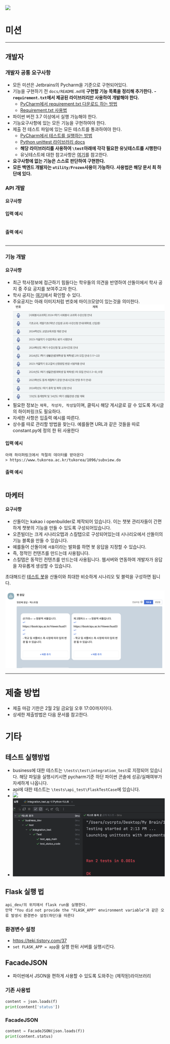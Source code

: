 ![](https://github.com/teamSANDOL/kpu_sandol_team/blob/main/img/logo_profile3.png?raw=true)
# 미션
---
## 개발자
### 개발자 공통 요구사항
- 모든 미션은 Jetbrains의 Pycharm을 기준으로 구현되어있다.
- 기능을 구현하기 전 `docs/README.md`에 **구현할 기능 목록을 정리해 추가한다.**
**- `requirement.txt`에서 제공된 라이브러리만 사용하여 개발해야 한다.**
	- [PyCharm에서 requirement.txt 다운로드 하는 방법](https://www.jetbrains.com/help/pycharm/managing-dependencies.html#revert-ignored)
	- [Requirement.txt 사용법](https://engineer-mole.tistory.com/258)
- 파이썬 버전 3.7 이상에서 실행 가능해야 한다.
- 기능요구사항에 있는 모든 기능을 구현하여야 한다.
- 제출 전 테스트 파일에 있는 모든 테스트를 통과하여야 한다.
	- [PyCharm에서 테스트를 실행하는 방법](https://www.jetbrains.com/help/pycharm/testing-your-first-python-application.html#write-test)
	- [Python unittest 라이브러리 docs](https://docs.python.org/ko/3/library/unittest.html)
    - **해당 라이브러리를 사용하여 `\test`아래에 각각 필요한 유닛테스트를 시행한다**
    - 유닛테스트에 대한 참고사항은 [여기](https://kchanguk.tistory.com/40)를 참고한다.
- **요구사항에 없는 기능은 스스로 판단하여 구현한다.**
- **모든 백엔드 개발자는 `utility/Frozen`사용이 가능하다. 사용법은 해당 문서 최 하단에 있다.**

### API 개발
#### 요구사항


#### 입력 예시
```
```

#### 출력 예시
```
```

---
### 기능 개발
#### 요구사항
- 최근 학사정보에 접근하기 힘들다는 학우들의 의견을 반영하여 산돌이에서 학사 공지 중 주요 공지를 보여주고자 한다.
- 학사 공지는 [여기](https://www.tukorea.ac.kr/tukorea/1096/subview.do)에서 확인할 수 있다.
- 주요공지는 아래 이미지처럼 번호에 마이크모양이 있는것을 의미한다.
- ![tuk-info.png](resource%2Fimg%2Ftuk-info.png)
- 필요한 정보는 `제목, 작성자, 작성일`이며, 클릭시 해당 게시글로 갈 수 있도록 게시글의 하이퍼링크도 필요하다.
- 자세한 사항은 입출력 예시를 따른다.
- 상수를 따로 관리할 방법을 찾는다. 예를들면 URL과 같은 것들을 따로 constant.py에 정의 한 뒤 사용한다

#### 입력 예시
```text
아래 하이퍼링크에서 적절히 데이터를 받아온다
> https://www.tukorea.ac.kr/tukorea/1096/subview.do
```

#### 출력 예시
```json
```

## 마케터
#### 요구사항
- 산돌이는 kakao i openbuilder로 제작되어 있습니다. 이는 챗봇 관리자들이 간편하게 챗봇의 기능을 만들 수 있도록 구성되어있습니다.
- 오픈빌더는 크게 시나리오탭과 스킬탭으로 구성되어있는데 시나리오에서 산돌이의 기능 블록을 만들 수 있습니다.
- 예를들어 산돌이에 `셔틀`이라는 발화를 하면 봇 응답을 지정할 수 있습니다.
- 즉, 정적인 컨텐츠를 만드는데 사용됩니다.
- 스킬탭은 동적인 컨텐츠를 만드는데 사용됩니다. 웹서버와 연동하여 개발자가 응답을 자유롭게 생성할 수 있습니다.

초대해드린 [테스트 봇](https://i.kakao.com/bot/5ff710328c008e4e081b2f92/intent/new?scenarioId=default)을 산돌이와 최대한 비슷하게 시나리오 및 블럭을 구성하면 됩니다.

![openbuilder_example1.png](resource%2Fimg%2Fopenbuilder_example1.png)

---
# 제출 방법
- 제출 마감 기한은 2월 2일 금요일 오후 17:00까지이다.
- 상세한 제출방법은 다음 문서를 참고한다.

# 기타
## 테스트 실행방법
- business에 대한 테스트는 `\tests\test\integration_test`로 지정되어 있습니다. 해당 파일을 실행시키시면 pycharm기준 하단 파이썬 콘솔에 성공/실패여부가 자세하게 나옵니다.
- api에 대한 테스트는 `\tests\api_test\FlaskTestCase`에 있습니다.
- ![](../resource/img/test_screenshot1.png)
- ![test_screenshot2.png](resource%2Fimg%2Ftest_screenshot2.png)
## Flask 실행 법
```
api_dev/의 위치에서 flask run을 실행한다.
만약 "You did not provide the "FLASK_APP" environment variable"과 같은 오류 발생시 환경변수 설정(하단)을 따른다
```

### 환경변수 설정
- https://teki.tistory.com/37
- `set FLASK_APP = app`을 실행 한뒤 서버를 실행시킨다.

## FacadeJSON
- 파이썬에서 JSON을 편하게 사용할 수 있도록 도와주는 (제작된)라이브러리
### 기존 사용법
```python
content = json.loads(f)
print(content['status'])
```

### FacadeJSON
```python
content = FacadeJSON(json.loads(f))
print(content.status)
```
